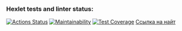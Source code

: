 ### Hexlet tests and linter status:

[![Actions Status](https://github.com/Vikman88/frontend-project-lvl3/workflows/hexlet-check/badge.svg)](https://github.com/Vikman88/frontend-project-lvl3/actions)
[![Maintainability](https://api.codeclimate.com/v1/badges/5c12a8e24317a858305b/maintainability)](https://codeclimate.com/github/Vikman88/frontend-project-lvl3/maintainability)
[![Test Coverage](https://api.codeclimate.com/v1/badges/5c12a8e24317a858305b/test_coverage)](https://codeclimate.com/github/Vikman88/frontend-project-lvl3/test_coverage)
[Ссылка на найт](https://frontend-project-lvl3-eight-virid.vercel.app/)
